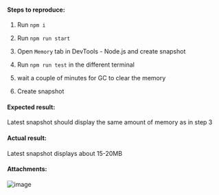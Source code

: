 
#### Steps to reproduce:

1. Run `npm i`

2. Run `npm run start`

4. Open `Memory` tab in DevTools - Node.js and create snapshot

5. Run `npm run test` in the different terminal

6. wait a couple of minutes for GC to clear the memory

7. Create snapshot

#### Expected result:

Latest snapshot should display the same amount of memory as in step 3

#### Actual result:

Latest snapshot displays about 15-20MB

#### Attachments:

![image](https://user-images.githubusercontent.com/70510980/119353627-caa25d80-bcab-11eb-83d0-1bab86324cd3.png)

